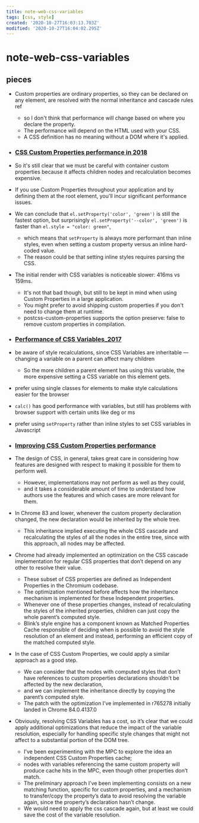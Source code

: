 ```yaml
---
title: note-web-css-variables
tags: [css, style]
created: '2020-10-27T16:03:13.703Z'
modified: '2020-10-27T16:04:02.295Z'
---
```


# note-web-css-variables

## pieces

- Custom properties are ordinary properties, so they can be declared on any element, are resolved with the normal inheritance and cascade rules ref 
  - so I don't think that performance will change based on where you declare the property. 
  - The performance will depend on the HTML used with your CSS.
  - A CSS definition has no meaning without a DOM where it's applied.


- ### [CSS Custom Properties performance in 2018](https://blog.jiayihu.net/css-custom-properties-performance-in-2018/)
- So it's still clear that we must be careful with container custom properties because it affects children nodes and recalculation becomes expensive. 
- If you use Custom Properties throughout your application and by defining them at the root element, you'll incur significant performance issues.
- We can conclude that `el.setProperty('color', 'green')` is still the fastest option, but surprisingly `el.setProperty('--color', 'green')` is faster than `el.style = "color: green"`, 
  - which means that `setProperty` is always more performant than inline styles, even when setting a custom property versus an inline hard-coded value. 
  - The reason could be that setting inline styles requires parsing the CSS.
- The initial render with CSS variables is noticeable slower: 416ms vs 159ms. 
  - It's not that bad though, but still to be kept in mind when using Custom Properties in a large application.
  - You might prefer to avoid shipping custom properties if you don't need to change them at runtime. 
  - postcss-custom-properties supports the option preserve: false to remove custom properties in compilation.

- ### [Performance of CSS Variables_2017](https://lisilinhart.info/posts/css-variables-performance/)
- be aware of style recalculations, since CSS Variables are inheritable — changing a variable on a parent can affect many children
  - So the more children a parent element has using this variable, the more expensive setting a CSS variable on this element gets.
- prefer using single classes for elements to make style calculations easier for the browser
- `calc()` has good performance with variables, but still has problems with browser support with certain units like deg or ms
- prefer using `setProperty` rather than inline styles to set CSS variables in Javascript

- ### [Improving CSS Custom Properties performance](https://blogs.igalia.com/jfernandez/2020/08/13/improving-css-custom-properties-performance/)
- The design of CSS, in general, takes great care in considering how features are designed with respect to making it possible for them to perform well. 
  - However, implementations may not perform as well as they could, 
  - and it takes a considerable amount of time to understand how authors use the features and which cases are more relevant for them.
- In Chrome 83 and lower, whenever the custom property declaration changed, the new declaration would be inherited by the whole tree. 
  - This inheritance implied executing the whole CSS cascade and recalculating the styles of all the nodes in the entire tree, since with this approach, all nodes may be affected.
- Chrome had already implemented an optimization on the CSS cascade implementation for regular CSS properties that don’t depend on any other to resolve their value. 
  - These subset of CSS properties are defined as Independent Properties in the Chromium codebase.
  - The optimization mentioned before affects how the inheritance mechanism is implemented for these Independent properties. 
  - Whenever one of these properties changes, instead of recalculating the styles of the inherited properties, children can just copy the whole parent’s computed style. 
  - Blink’s style engine has a component known as Matched Properties Cache responsible of deciding when is possible to avoid the style resolution of an element and instead, performing an efficient copy of the matched computed style. 
- In the case of CSS Custom Properties, we could apply a similar approach as a good step. 
  - We can consider that the nodes with computed styles that don’t have references to custom properties declarations shouldn’t be affected by the new declaration, 
  - and we can implement the inheritance directly by copying the parent’s computed style. 
  - The patch with the optimization I’ve implemented in r765278 initially landed in Chrome 84.0.4137.0
- Obviously, resolving CSS Variables has a cost, so it’s clear that we could apply additional optimizations that reduce the impact of the variable resolution, especially for handling specific style changes that might not affect to a substantial portion of the DOM tree. 
  - I’ve been experimenting with the MPC to explore the idea an independent CSS Custom Properties cache; 
  - nodes with variables referencing the same custom property will produce cache hits in the MPC, even though other properties don’t match.
  - The preliminary approach I’ve been implementing consists on a new matching function, specific for custom properties, and a mechanism to transfer/copy the property’s data to avoid resolving the variable again, since the property’s declaration hasn’t change. 
  - We would need to apply the css cascade again, but at least we could save the cost of the variable resolution.


